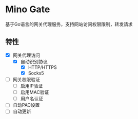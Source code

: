 # Mino Gate

基于Go语言的网关代理服务，支持网站访问权限限制，转发请求

## 特性

- [x] 网关代理访问
    - [x] 自动识别协议
        - [x] HTTP/HTTPS
        - [x] Socks5
- [ ] 网关权限验证
    - [ ] 启用IP验证
    - [ ] 启用MAC验证
    - [ ] 用户名认证
- [ ] 自动PAC设置
- [ ] 自动更新
